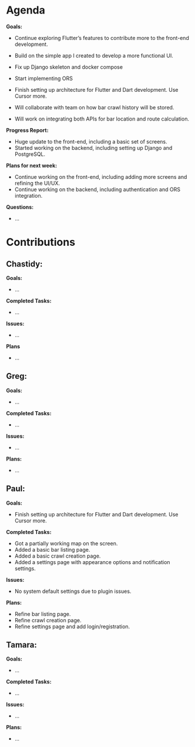 # Agenda

**Goals:**
- Continue exploring Flutter’s features to contribute more to the front-end development.
- Build on the simple app I created to develop a more functional UI.

- Fix up Django skeleton and docker compose
- Start implementing ORS

- Finish setting up architecture for Flutter and Dart development. Use Cursor more.

- Will collaborate with team on how bar crawl history will be stored.
- Will work on integrating both APIs for bar location and route calculation.

**Progress Report:**
- Huge update to the front-end, including a basic set of screens.
- Started working on the backend, including setting up Django and PostgreSQL.

**Plans for next week:**
- Continue working on the front-end, including adding more screens and refining the UI/UX.
- Continue working on the backend, including authentication and ORS integration.

**Questions:**
- ...

# Contributions

## Chastidy: 
**Goals:**
- ...

**Completed Tasks:** 
- ...

**Issues:** 
- ...

**Plans** 
- ...

## Greg: 
**Goals:**
- ...

**Completed Tasks:**
- ...

**Issues:**
- ...

**Plans:**
- ...

## Paul: 
**Goals:**
- Finish setting up architecture for Flutter and Dart development. Use Cursor more.

**Completed Tasks:**
- Got a partially working map on the screen.
- Added a basic bar listing page.
- Added a basic crawl creation page.
- Added a settings page with appearance options and notification settings.

**Issues:**
- No system default settings due to plugin issues.

**Plans:**
- Refine bar listing page.
- Refine crawl creation page.
- Refine settings page and add login/registration.

## Tamara:
**Goals:**
- ...

**Completed Tasks:**
- ...

**Issues:**
- ...

**Plans:**
- ...
